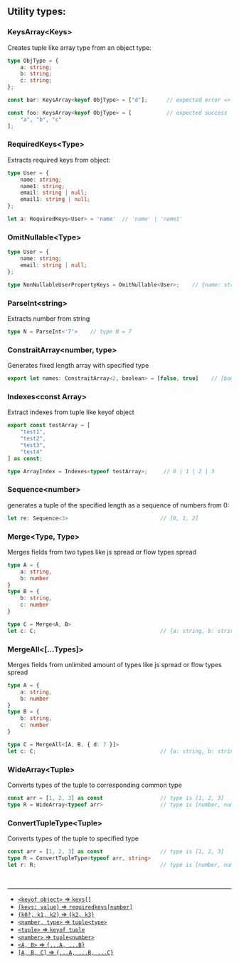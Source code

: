 
## Utility types:

### KeysArray\<Keys\>

Creates tuple like array type from an object type:

```ts
type ObjType = {
    a: string;
    b: string;
    c: string;
};

const bar: KeysArray<keyof ObjType> = ["d"];      // expected error => Type "d" is not assignable to type "a" | "b" | "c"

const foo: KeysArray<keyof ObjType> = [           // expected success
    "a", "b", "c"
];    
```

### RequiredKeys\<Type\>

Extracts required keys from object: 

```ts
type User = {
    name: string;
    name1: string;
    email: string | null;
    email1: string | null;
};

let a: RequiredKeys<User> = 'name'  // 'name' | 'name1'
```

### OmitNullable\<Type\>

```ts
type User = {
    name: string;
    email: string | null;
};

type NonNullableUserPropertyKeys = OmitNullable<User>;    // {name: string}
```

### ParseInt\<string\>

Extracts number from string

```ts
type N = ParseInt<'7'>    // type N = 7
```

### ConstraitArray\<number, type\>

Generates fixed length array with specified type

```ts
export let names: ConstraitArray<2, boolean> = [false, true]    // [boolean, boolean]
```

### Indexes\<const Array\>

Extract indexes from tuple like keyof object

```ts
export const testArray = [
    "test1",
    "test2",
    "test3",
    "test4"
] as const;

type ArrayIndex = Indexes<typeof testArray>;     // 0 | 1 | 2 | 3
```

### Sequence\<number\>

generates a tuple of the specified length as a sequence of numbers from 0:

```ts
let re: Sequence<3>                             // [0, 1, 2]
```

### Merge\<Type, Type\>

Merges fields from two types  like js spread or flow types spread

```ts
type A = {
    a: string,
    b: number
}
type B = {
    b: string,
    c: number
}

type C = Merge<A, B>
let c: C;                                       // {a: string, b: string, c: number}
```

### MergeAll\<[...Types]\>

Merges fields from unlimited amount of types like js spread or flow types spread

```ts
type A = {
    a: string,
    b: number
}
type B = {
    b: string,
    c: number
}

type C = MergeAll<[A, B, { d: 7 }]>
let c: C;                                       // {a: string, b: string, c: number, d: 7}
```

### WideArray\<Tuple\>

Converts types of the tuple to corresponding common type

```ts
const arr = [1, 2, 3] as const                  // type is [1, 2, 3]
type R = WideArray<typeof arr>                  // type is [number, number, number]
```

### ConvertTupleType\<Tuple\>

Converts types of the tuple to specified type

```ts
const arr = [1, 2, 3] as const                  // type is [1, 2, 3]
type R = ConvertTupleType<typeof arr, string>
let r: R;                                       // type is [number, number, number]
```

<br>
<hr>


- [`<keyof object>` => `keys[]`](https://github.com/Sanshain/types-spring/tree/master/sources/utils#keysarraykeys)
- [`{keys: value}` => `requiredkeys[number]`](https://github.com/Sanshain/types-spring/tree/master/sources/utils#requiredkeystype)
- [`{k0?, k1, k2}` => `{k2, k3}`](https://github.com/Sanshain/types-spring/tree/master/sources/utils#omitnullabletype)
- [`<number, type>` => `tuple<type>`](https://github.com/Sanshain/types-spring/tree/master/sources/utils#constraitarraynumber-type)
- [`<tuple>` => `keyof tuple`](https://github.com/Sanshain/types-spring/tree/master/sources/utils#indexesconst-array)
- [`<number>` => `tuple<number>`](https://github.com/Sanshain/types-spring/tree/master/sources/utils#sequencenumber)
- [`<A, B>` => `{...A, ...B}`](https://github.com/Sanshain/types-spring/tree/master/sources/utils#mergetype-type)
- [`[A, B, C]` => `{...A, ...B, ...C}`](https://github.com/Sanshain/types-spring/tree/master/sources/utils#mergealltypes)
